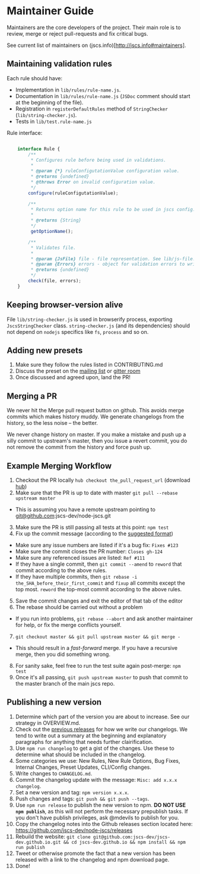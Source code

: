 Maintainer Guide
================

Maintainers are the core developers of the project.
Their main role is to review, merge or reject pull-requests and fix critical bugs.

See current list of maintainers on (jscs.info)[http://jscs.info#maintainers].

Maintaining validation rules
----------------------------

Each rule should have:

 * Implementation in `lib/rules/rule-name.js`.
 * Documentation in `lib/rules/rule-name.js` (`JSDoc` comment should start at the beginning of the file).
 * Registration in `registerDefaultRules` method of `StringChecker` (`lib/string-checker.js`).
 * Tests in `lib/test.rule-name.js`

Rule interface:

```javascript

    interface Rule {
        /**
         * Configures rule before being used in validations.
         *
         * @param {*} ruleConfigutationValue configuration value.
         * @returns {undefined}
         * @throws Error on invalid configuration value.
         */
        configure(ruleConfigutationValue);

        /**
         * Returns option name for this rule to be used in jscs config.
         *
         * @returns {String}
         */
         getOptionName();

        /**
         * Validates file.
         *
         * @param {JsFile} file - file representation. See lib/js-file.js.
         * @param {Errors} errors - object for validation errors to write to. See lib/errors.js.
         * @returns {undefined}
         */
        check(file, errors);
    }

```

Keeping browser-version alive
-----------------------------

File `lib/string-checker.js` is used in browserify process, exporting `JscsStringChecker` class.
`string-checker.js` (and its dependencies) should not depend on `nodejs` specifics like `fs`,
`process` and so on.

Adding new presets
------------------

1. Make sure they follow the rules listed in CONTRIBUTING.md
1. Discuss the preset on the [mailing list](jscs-dev@googlegroups.com) or [gitter room](https://gitter.im/jscs-dev/node-jscs)
1. Once discussed and agreed upon, land the PR!

Merging a PR
------------

We never hit the Merge pull request button on github. This avoids merge commits which makes history muddy.
We generate changelogs from the history, so the less noise – the better.

We never change history on master.
If you make a mistake and push up a silly commit to upstream's master, then you issue a revert commit, you do not remove the commit from the history and force push up.

Example Merging Workflow
----------------

1. Checkout the PR locally `hub checkout the_pull_request_url` (download [hub](https://github.com/github/hub))
2. Make sure that the PR is up to date with master `git pull --rebase upstream master`
  - This is assuming you have a remote upstream pointing to git@github.com:jscs-dev/node-jscs.git
3. Make sure the PR is still passing all tests at this point: `npm test`
4. Fix up the commit message (according to the [suggested format](https://github.com/jscs-dev/node-jscs/blob/master/CONTRIBUTING.md#commit-message-format))
 - Make sure any issue numbers are listed if it's a bug fix: `Fixes #123`
 - Make sure the commit closes the PR number: `Closes gh-124`
 - Make sure any referenced issues are listed: `Ref #111`
 - If they have a single commit, then `git commit --amend` to `reword` that commit according to the above rules.
 - If they have multiple commits, then `git rebase -i the_SHA_before_their_first_commit` and `fixup` all commits except the top most. `reword` the top-most commit according to the above rules.
5. Save the commit changes and exit the editor of that tab of the editor
6. The rebase should be carried out without a problem
 - If you run into problems, `git rebase --abort` and ask another maintainer for help, or fix the merge conflicts yourself.
7. `git checkout master && git pull upstream master && git merge -`
 - This should result in a *fast-forward* merge. If you have a recursive merge, then you did something wrong.
8. For sanity sake, feel free to run the test suite again post-merge: `npm test`
9. Once it's all passing, `git push upstream master` to push that commit to the master branch of the main jscs repo.

Publishing a new version
---------------------------

1. Determine which part of the version you are about to increase. See our strategy in OVERVIEW.md.
1. Check out the [previous releases](https://github.com/jscs-dev/node-jscs/releases) for how we write our changelogs. We tend to write out a summary at the beginning and explanatory paragraphs for anything that needs further clairification.
1. Use `npm run changelog` to get a gist of the changes. Use these to determine what should be included in the changelog.
1. Some categories we use: New Rules, New Rule Options, Bug Fixes, Internal Changes, Preset Updates, CLI/Config changes.
1. Write changes to `CHANGELOG.md`.
1. Commit the changelog update with the message: `Misc: add x.x.x changelog`.
1. Set a new version and tag: `npm version x.x.x`.
1. Push changes and tags: `git push && git push --tags`.
1. Use `npm run release` to publish the new version to npm. **DO NOT USE `npm publish`**, as this will not perform the necessary prepublish tasks. If you don't have publish privileges, ask @mdevils to publish for you.
1. Copy the changelog notes into the Github releases section located here: https://github.com/jscs-dev/node-jscs/releases
1. Rebuild the website: `git clone git@github.com:jscs-dev/jscs-dev.github.io.git && cd jscs-dev.github.io && npm install && npm run publish`
1. Tweet or otherwise promote the fact that a new version has been released with a link to the changelog and npm download page.
1. Done!
